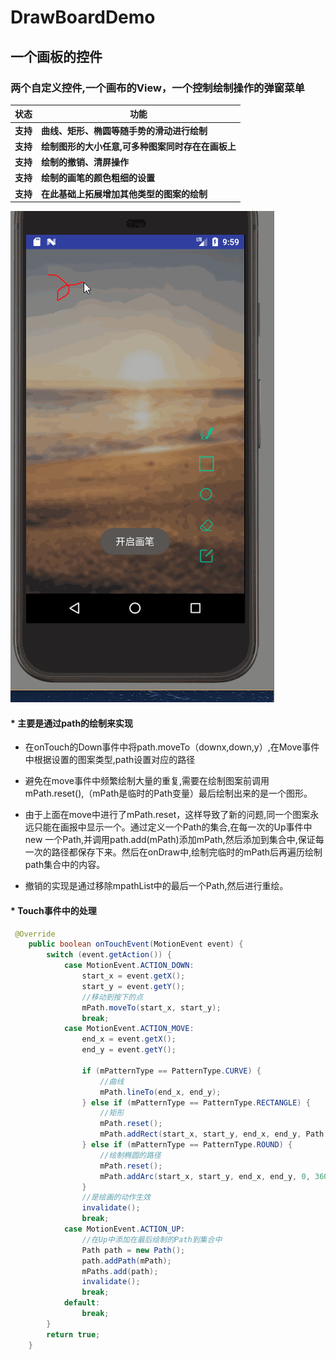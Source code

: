 # DrawBoardDemo
## 一个画板的控件


### 两个自定义控件,一个画布的View，一个控制绘制操作的弹窗菜单

状态 | 功能
-------- | ---
**支持**|**曲线、矩形、椭圆等随手势的滑动进行绘制**
**支持**|**绘制图形的大小任意,可多种图案同时存在在画板上**
**支持**|**绘制的撤销、清屏操作**
**支持**|**绘制的画笔的颜色粗细的设置**
**支持**|**在此基础上拓展增加其他类型的图案的绘制**


![image](https://github.com/kevin321happy/DrawBoardDemo/blob/master/app/src/main/gif/draw_board1.gif)


#### * 主要是通过path的绘制来实现
- 在onTouch的Down事件中将path.moveTo（downx,down,y）,在Move事件中根据设置的图案类型,path设置对应的路径

- 避免在move事件中频繁绘制大量的重复,需要在绘制图案前调用mPath.reset(),（mPath是临时的Path变量）最后绘制出来的是一个图形。

- 由于上面在move中进行了mPath.reset，这样导致了新的问题,同一个图案永远只能在画报中显示一个。通过定义一个Path的集合,在每一次的Up事件中new 一个Path,并调用path.add(mPath)添加mPath,然后添加到集合中,保证每一次的路径都保存下来。然后在onDraw中,绘制完临时的mPath后再遍历绘制path集合中的内容。

- 撤销的实现是通过移除mpathList中的最后一个Path,然后进行重绘。

#### * Touch事件中的处理
```java
 @Override
    public boolean onTouchEvent(MotionEvent event) {
        switch (event.getAction()) {
            case MotionEvent.ACTION_DOWN:
                start_x = event.getX();
                start_y = event.getY();
                //移动到按下的点
                mPath.moveTo(start_x, start_y);
                break;
            case MotionEvent.ACTION_MOVE:
                end_x = event.getX();
                end_y = event.getY();

                if (mPatternType == PatternType.CURVE) {
                    //曲线
                    mPath.lineTo(end_x, end_y);
                } else if (mPatternType == PatternType.RECTANGLE) {
                    //矩形
                    mPath.reset();
                    mPath.addRect(start_x, start_y, end_x, end_y, Path.Direction.CCW);
                } else if (mPatternType == PatternType.ROUND) {
                    //绘制椭圆的路径
                    mPath.reset();
                    mPath.addArc(start_x, start_y, end_x, end_y, 0, 360);
                }
                //是绘画的动作生效
                invalidate();
                break;
            case MotionEvent.ACTION_UP:
                //在Up中添加在最后绘制的Path到集合中
                Path path = new Path();
                path.addPath(mPath);
                mPaths.add(path);
                invalidate();
                break;
            default:
                break;
        }
        return true;
    }

```

